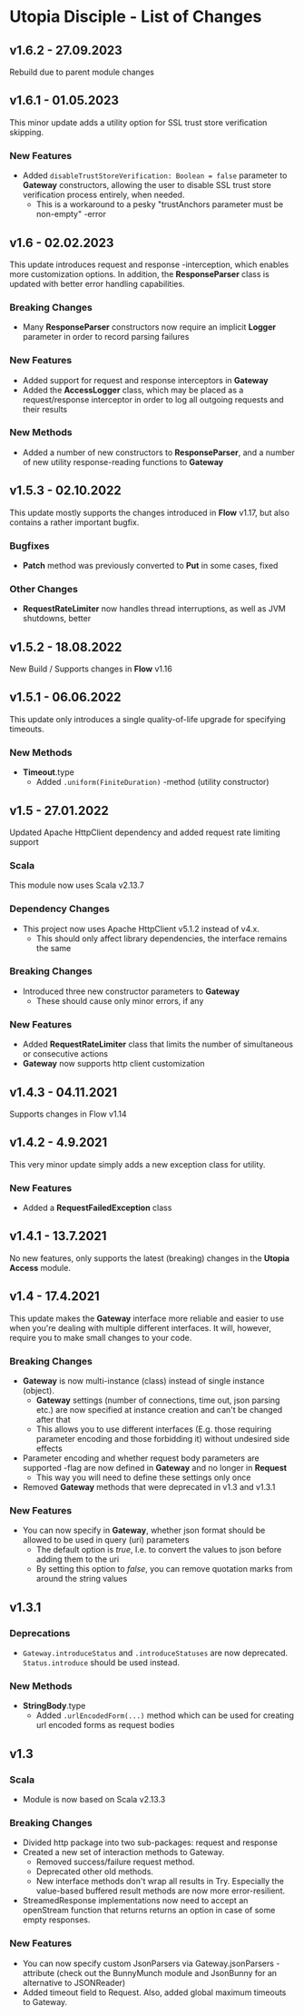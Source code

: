# Utopia Disciple - List of Changes

## v1.6.2 - 27.09.2023
Rebuild due to parent module changes

## v1.6.1 - 01.05.2023
This minor update adds a utility option for SSL trust store verification skipping.
### New Features
- Added `disableTrustStoreVerification: Boolean = false` parameter to **Gateway** constructors, allowing the user to 
  disable SSL trust store verification process entirely, when needed.
  - This is a workaround to a pesky "trustAnchors parameter must be non-empty" -error

## v1.6 - 02.02.2023
This update introduces request and response -interception, which enables more customization options. 
In addition, the **ResponseParser** class is updated with better error handling capabilities.
### Breaking Changes
- Many **ResponseParser** constructors now require an implicit **Logger** parameter in order to record parsing failures
### New Features
- Added support for request and response interceptors in **Gateway**
- Added the **AccessLogger** class, which may be placed as a request/response interceptor in order to log all 
  outgoing requests and their results
### New Methods
- Added a number of new constructors to **ResponseParser**, 
  and a number of new utility response-reading functions to **Gateway**

## v1.5.3 - 02.10.2022
This update mostly supports the changes introduced in **Flow** v1.17, 
but also contains a rather important bugfix.
### Bugfixes
- **Patch** method was previously converted to **Put** in some cases, fixed
### Other Changes
- **RequestRateLimiter** now handles thread interruptions, as well as JVM shutdowns, better

## v1.5.2 - 18.08.2022
New Build / Supports changes in **Flow** v1.16

## v1.5.1 - 06.06.2022
This update only introduces a single quality-of-life upgrade for specifying timeouts.
### New Methods
- **Timeout**.type
  - Added `.uniform(FiniteDuration)` -method (utility constructor)

## v1.5 - 27.01.2022
Updated Apache HttpClient dependency and added request rate limiting support
### Scala
This module now uses Scala v2.13.7
### Dependency Changes
- This project now uses Apache HttpClient v5.1.2 instead of v4.x.
  - This should only affect library dependencies, the interface remains the same
### Breaking Changes
- Introduced three new constructor parameters to **Gateway**
  - These should cause only minor errors, if any
### New Features
- Added **RequestRateLimiter** class that limits the number of simultaneous or consecutive actions
- **Gateway** now supports http client customization

## v1.4.3 - 04.11.2021
Supports changes in Flow v1.14

## v1.4.2 - 4.9.2021
This very minor update simply adds a new exception class for utility.
### New Features
- Added a **RequestFailedException** class

## v1.4.1 - 13.7.2021
No new features, only supports the latest (breaking) changes in the **Utopia Access** module.

## v1.4 - 17.4.2021
This update makes the **Gateway** interface more reliable and easier to use when you're dealing with 
multiple different interfaces. It will, however, require you to make small changes to your code.
### Breaking Changes
- **Gateway** is now multi-instance (class) instead of single instance (object).
    - **Gateway** settings (number of connections, time out, json parsing etc.) are now specified at instance 
      creation and can't be changed after that
    - This allows you to use different interfaces (E.g. those requiring parameter encoding and those forbidding it)
      without undesired side effects
- Parameter encoding and whether request body parameters are supported -flag are now defined in **Gateway** 
  and no longer in **Request**
    - This way you will need to define these settings only once
- Removed **Gateway** methods that were deprecated in v1.3 and v1.3.1
### New Features
- You can now specify in **Gateway**, whether json format should be allowed to be used in query (uri) parameters
  - The default option is *true*, I.e. to convert the values to json before adding them to the uri
  - By setting this option to *false*, you can remove quotation marks from around the string values

## v1.3.1
### Deprecations
- `Gateway.introduceStatus` and `.introduceStatuses` are now deprecated. 
  `Status.introduce` should be used instead.
### New Methods
- **StringBody**.type
  - Added `.urlEncodedForm(...)` method which can be used for creating url encoded forms as request bodies

## v1.3
### Scala
- Module is now based on Scala v2.13.3
### Breaking Changes
- Divided http package into two sub-packages: request and response
- Created a new set of interaction methods to Gateway.
    - Removed success/failure request method. 
    - Deprecated other old methods.
    - New interface methods don't wrap all results in Try. Especially the value-based 
    buffered result methods are now more error-resilient.
- StreamedResponse implementations now need to accept an openStream function that returns 
returns an option in case of some empty responses.
### New Features
- You can now specify custom JsonParsers via Gateway.jsonParsers -attribute 
(check out the BunnyMunch module and JsonBunny for an alternative to JSONReader)
- Added timeout field to Request. Also, added global maximum timeouts to Gateway.
